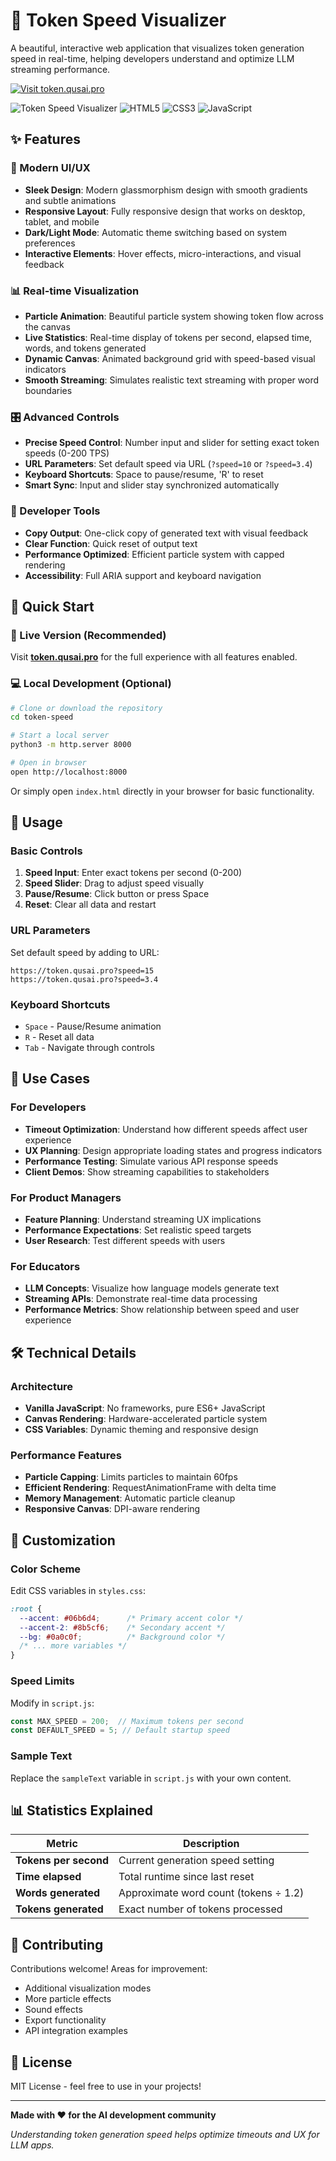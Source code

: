 # 🚀 Token Speed Visualizer

A beautiful, interactive web application that visualizes token generation speed in real-time, helping developers understand and optimize LLM streaming performance.

[![Visit token.qusai.pro](https://img.shields.io/badge/🚀_Visit-token.qusai.pro-blue?style=for-the-badge)](https://token.qusai.pro)

![Token Speed Visualizer](https://img.shields.io/badge/Status-Live-brightgreen)
![HTML5](https://img.shields.io/badge/HTML5-E34F26?style=flat&logo=html5&logoColor=white)
![CSS3](https://img.shields.io/badge/CSS3-1572B6?style=flat&logo=css3&logoColor=white)
![JavaScript](https://img.shields.io/badge/JavaScript-F7DF1E?style=flat&logo=javascript&logoColor=black)

## ✨ Features

### 🎨 Modern UI/UX
- **Sleek Design**: Modern glassmorphism design with smooth gradients and subtle animations
- **Responsive Layout**: Fully responsive design that works on desktop, tablet, and mobile
- **Dark/Light Mode**: Automatic theme switching based on system preferences
- **Interactive Elements**: Hover effects, micro-interactions, and visual feedback

### 📊 Real-time Visualization
- **Particle Animation**: Beautiful particle system showing token flow across the canvas
- **Live Statistics**: Real-time display of tokens per second, elapsed time, words, and tokens generated
- **Dynamic Canvas**: Animated background grid with speed-based visual indicators
- **Smooth Streaming**: Simulates realistic text streaming with proper word boundaries

### 🎛️ Advanced Controls
- **Precise Speed Control**: Number input and slider for setting exact token speeds (0-200 TPS)
- **URL Parameters**: Set default speed via URL (`?speed=10` or `?speed=3.4`)
- **Keyboard Shortcuts**: Space to pause/resume, 'R' to reset
- **Smart Sync**: Input and slider stay synchronized automatically

### 🔧 Developer Tools
- **Copy Output**: One-click copy of generated text with visual feedback
- **Clear Function**: Quick reset of output text
- **Performance Optimized**: Efficient particle system with capped rendering
- **Accessibility**: Full ARIA support and keyboard navigation

## 🚀 Quick Start

### 🎯 Live Version (Recommended)
Visit **[token.qusai.pro](https://token.qusai.pro)** for the full experience with all features enabled.

### 💻 Local Development (Optional)
```bash
# Clone or download the repository
cd token-speed

# Start a local server
python3 -m http.server 8000

# Open in browser
open http://localhost:8000
```

Or simply open `index.html` directly in your browser for basic functionality.

## 📱 Usage

### Basic Controls
1. **Speed Input**: Enter exact tokens per second (0-200)
2. **Speed Slider**: Drag to adjust speed visually
3. **Pause/Resume**: Click button or press Space
4. **Reset**: Clear all data and restart

### URL Parameters
Set default speed by adding to URL:
```
https://token.qusai.pro?speed=15
https://token.qusai.pro?speed=3.4
```

### Keyboard Shortcuts
- `Space` - Pause/Resume animation
- `R` - Reset all data
- `Tab` - Navigate through controls

## 🎯 Use Cases

### For Developers
- **Timeout Optimization**: Understand how different speeds affect user experience
- **UX Planning**: Design appropriate loading states and progress indicators
- **Performance Testing**: Simulate various API response speeds
- **Client Demos**: Show streaming capabilities to stakeholders

### For Product Managers
- **Feature Planning**: Understand streaming UX implications
- **Performance Expectations**: Set realistic speed targets
- **User Research**: Test different speeds with users

### For Educators
- **LLM Concepts**: Visualize how language models generate text
- **Streaming APIs**: Demonstrate real-time data processing
- **Performance Metrics**: Show relationship between speed and user experience

## 🛠️ Technical Details

### Architecture
- **Vanilla JavaScript**: No frameworks, pure ES6+ JavaScript
- **Canvas Rendering**: Hardware-accelerated particle system
- **CSS Variables**: Dynamic theming and responsive design

### Performance Features
- **Particle Capping**: Limits particles to maintain 60fps
- **Efficient Rendering**: RequestAnimationFrame with delta time
- **Memory Management**: Automatic particle cleanup
- **Responsive Canvas**: DPI-aware rendering

## 🎨 Customization

### Color Scheme
Edit CSS variables in `styles.css`:
```css
:root {
  --accent: #06b6d4;      /* Primary accent color */
  --accent-2: #8b5cf6;    /* Secondary accent */
  --bg: #0a0c0f;          /* Background color */
  /* ... more variables */
}
```

### Speed Limits
Modify in `script.js`:
```javascript
const MAX_SPEED = 200;  // Maximum tokens per second
const DEFAULT_SPEED = 5; // Default startup speed
```

### Sample Text
Replace the `sampleText` variable in `script.js` with your own content.

## 📊 Statistics Explained

| Metric | Description |
|--------|-------------|
| **Tokens per second** | Current generation speed setting |
| **Time elapsed** | Total runtime since last reset |
| **Words generated** | Approximate word count (tokens ÷ 1.2) |
| **Tokens generated** | Exact number of tokens processed |

## 🤝 Contributing

Contributions welcome! Areas for improvement:
- Additional visualization modes
- More particle effects
- Sound effects
- Export functionality
- API integration examples

## 📝 License

MIT License - feel free to use in your projects!

---

**Made with ❤️ for the AI development community**

*Understanding token generation speed helps optimize timeouts and UX for LLM apps.*

